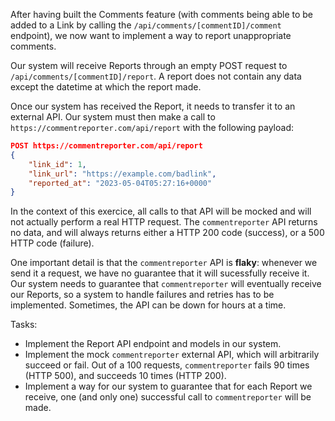 After having built the Comments feature (with comments being able to be added to a Link by calling the `/api/comments/[commentID]/comment` endpoint), we now want to implement a way to report unappropriate comments.

Our system will receive Reports through an empty POST request to `/api/comments/[commentID]/report`. A report does not contain any data except the datetime at which the report made.

Once our system has received the Report, it needs to transfer it to an external API. Our system must then make a call to `https://commentreporter.com/api/report` with the following payload:

```json
POST https://commentreporter.com/api/report
{
    "link_id": 1,
    "link_url": "https://example.com/badlink",
    "reported_at": "2023-05-04T05:27:16+0000"
}
```

In the context of this exercice, all calls to that API will be mocked and will not actually perform a real HTTP request. The `commentreporter` API returns no data, and will always returns either a HTTP 200 code (success), or a 500 HTTP code (failure). 

One important detail is that the `commentreporter` API is **flaky**: whenever we send it a request, we have no guarantee that it will sucessfully receive it. Our system needs to guarantee that `commentreporter` will eventually receive our Reports, so a system to handle failures and retries has to be implemented. Sometimes, the API can be down for hours at a time.

Tasks:
- Implement the Report API endpoint and models in our system.
- Implement the mock `commentreporter` external API, which will arbitrarily succeed or fail. Out of a 100 requests, `commentreporter` fails 90 times (HTTP 500), and succeeds 10 times (HTTP 200).
- Implement a way for our system to guarantee that for each Report we receive, one (and only one) successful call to `commentreporter` will be made.

